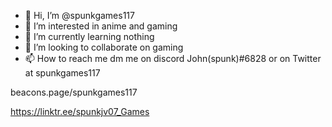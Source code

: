 - 👋 Hi, I’m @spunkgames117
- 👀 I’m interested in anime and gaming
- 🌱 I’m currently learning nothing
- 💞️ I’m looking to collaborate on gaming
- 📫 How to reach me dm me on discord
John(spunk)#6828 or on Twitter at spunkgames117

<!---
spunkgames117/spunkgames117 is a ✨ special ✨ repository because its `README.md` (this file) appears on your GitHub profile.
You can click the Preview link to take a look at your changes.
---> 
beacons.page/spunkgames117

https://linktr.ee/spunkjv07_Games
